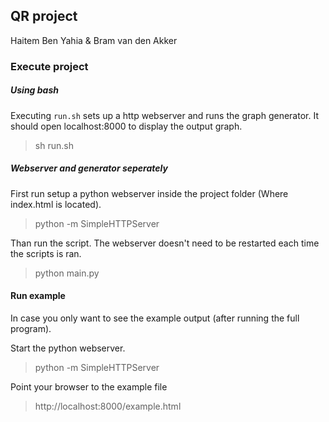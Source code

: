 ## QR project
Haitem Ben Yahia & Bram van den Akker

### Execute project
##### Using bash

Executing `run.sh` sets up a http webserver and runs the graph generator. It should open localhost:8000 to display the output graph.

> sh run.sh

##### Webserver and generator seperately
First run setup a python webserver inside the project folder (Where index.html is located). 
> python -m SimpleHTTPServer

Than run the script. The webserver doesn't need to be restarted each time the scripts is ran.
> python main.py

#### Run example
In case you only want to see the example output (after running the full program). 

Start the python webserver.
> python -m SimpleHTTPServer

Point your browser to the example file
> http://localhost:8000/example.html
